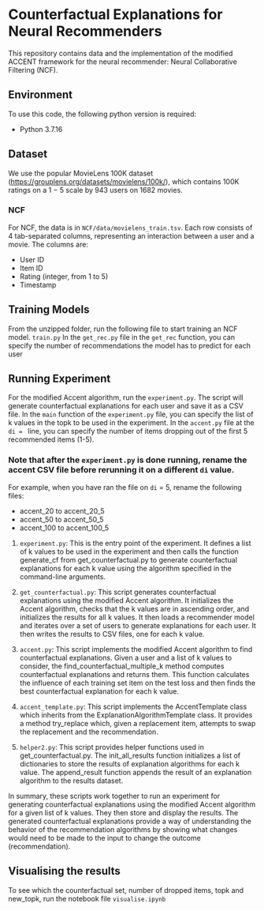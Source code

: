 

# Counterfactual Explanations for Neural Recommenders
This repository contains data and the implementation of the modified ACCENT framework for the neural recommender: Neural Collaborative Filtering (NCF).


## Environment
To use this code, the following python version is required:
- Python 3.7.16


## Dataset
We use the popular MovieLens 100K dataset (https://grouplens.org/datasets/movielens/100k/), which contains 100K ratings on a 1 − 5 scale by 943 users on 1682 movies.


### NCF
For NCF, the data is in ```NCF/data/movielens_train.tsv```. 
Each row consists of 4 tab-separated columns, representing an interaction between a user and a movie. The columns are:
- User ID
- Item ID
- Rating (integer, from 1 to 5)
- Timestamp


## Training Models
From the unzipped folder, run the following file to start training an NCF model.
`train.py`
In the `get_rec.py` file in the `get_rec` function, you can specify the number of recommendations the model has to predict for each user

## Running Experiment
For the modified Accent algorithm, run the `experiment.py`. The script will generate counterfactual explanations for each user and save it as a CSV file.
In the `main` function of the `experiment.py` file, you can specify the list of k values in the topk to be used in the experiment.
In the `accent.py` file at the `di = ` line, you can specify the number of items dropping out of the first 5 recommended items (1-5).

### Note that after the `experiment.py` is done running, rename the accent CSV file before rerunning it on a different `di` value. 
For example, when you have ran the file on `di` = 5, rename the following files:
- accent_20 to accent_20_5
- accent_50 to accent_50_5
- accent_100 to accent_100_5

1. `experiment.py`: This is the entry point of the experiment. It defines a list of k values to be used in the experiment and then calls the function generate_cf from get_counterfactual.py to generate counterfactual explanations for each k value using the algorithm specified in the command-line arguments.

2. `get_counterfactual.py`: This script generates counterfactual explanations using the modified Accent algorithm. It initializes the Accent algorithm, checks that the k values are in ascending order, and initializes the results for all k values. It then loads a recommender model and iterates over a set of users to generate explanations for each user. It then writes the results to CSV files, one for each k value.

3. `accent.py`: This script implements the modified Accent algorithm to find counterfactual explanations. Given a user and a list of k values to consider, the find_counterfactual_multiple_k method computes counterfactual explanations and returns them. This function calculates the influence of each training set item on the test loss and then finds the best counterfactual explanation for each k value.

4. `accent_template.py`: This script implements the AccentTemplate class which inherits from the ExplanationAlgorithmTemplate class. It provides a method try_replace which, given a replacement item, attempts to swap the replacement and the recommendation.

5. `helper2.py`: This script provides helper functions used in get_counterfactual.py. The init_all_results function initializes a list of dictionaries to store the results of explanation algorithms for each k value. The append_result function appends the result of an explanation algorithm to the results dataset.

In summary, these scripts work together to run an experiment for generating counterfactual explanations using the modified Accent algorithm for a given list of k values. They then store and display the results. The generated counterfactual explanations provide a way of understanding the behavior of the recommendation algorithms by showing what changes would need to be made to the input to change the outcome (recommendation).


## Visualising the results
To see which the counterfactual set, number of dropped items, topk and new_topk, run the notebook file `visualise.ipynb`


